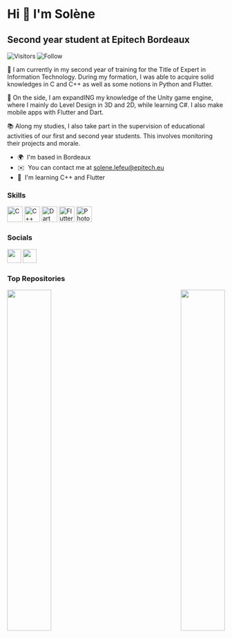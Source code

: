 Hi 👋 I'm Solène
=======================

Second year student at Epitech Bordeaux
---------------------------------------
![Visitors](https://visitor-badge.laobi.icu/badge?page_id=slefeu.slefeu)        ![Follow](https://img.shields.io/github/followers/slefeu?label=Follow&style=social)

💼 I am currently in my second year of training for the Title of Expert in Information Technology. During my formation, I was able to acquire solid knowledges in C and C++ as well as some notions in Python and Flutter.

👾 On the side, I am expandING my knowledge of the Unity game engine, where I mainly do Level Design in 3D and 2D, while learning C#. I also make mobile apps with Flutter and Dart. 

📚 Along my studies, I also take part in the supervision of educational activities of our first and second year students. This involves monitoring their projects and morale.

*   🌍  I'm based in Bordeaux
*   ✉️  You can contact me at [solene.lefeu@epitech.eu](mailto:solene.lefeu@epitech.eu)
*   🧠  I'm learning C++ and Flutter

### Skills
<p align="left">
                                <a href="https://docs.microsoft.com/en-us/cpp/?view=msvc-170" target="_blank" rel="noreferrer"><img src="https://raw.githubusercontent.com/danielcranney/readme-generator/main/public/icons/skills/c-colored.svg" width="36" height="36" alt="C" /></a>
                                <a href="https://docs.microsoft.com/en-us/cpp/?view=msvc-170" target="_blank" rel="noreferrer"><img src="https://raw.githubusercontent.com/danielcranney/readme-generator/main/public/icons/skills/cplusplus-colored.svg" width="36" height="36" alt="C++" /></a>
                                <a href="https://dart.dev/" target="_blank" rel="noreferrer"><img src="https://raw.githubusercontent.com/danielcranney/readme-generator/main/public/icons/skills/dart-colored.svg" width="36" height="36" alt="Dart" /></a>
                                <a href="https://flutter.dev/" target="_blank" rel="noreferrer"><img src="https://raw.githubusercontent.com/danielcranney/readme-generator/main/public/icons/skills/flutter-colored.svg" width="36" height="36" alt="Flutter" /></a>
                                <a href="https://www.adobe.com/uk/products/photoshop.html" target="_blank" rel="noreferrer"><img src="https://raw.githubusercontent.com/danielcranney/readme-generator/main/public/icons/skills/photoshop-colored.svg" width="36" height="36" alt="Photoshop" /></a>
                    </p>
                    

### Socials
<p align="left">
  <a href="https://www.github.com/slefeu" target="_blank" rel="noreferrer"><img src="https://raw.githubusercontent.com/danielcranney/readme-generator/main/public/icons/socials/github.svg" width="32" height="32" /></a> <a href="https://www.linkedin.com/in/solene-lefeu/" target="_blank" rel="noreferrer"><img src="https://raw.githubusercontent.com/danielcranney/readme-generator/main/public/icons/socials/linkedin.svg" width="32" height="32" /></a></p>

### <b>Top Repositories</b>

<div width="100%" align="center"><a href="https://github.com/slefeu/Arcade" align="left"><img align="left" width="45%" src="https://github-readme-stats.vercel.app/api/pin/?username=slefeu&repo=Arcade&title_color=0891b2&text_color=ffffff&icon_color=0891b2&bg_color=1c1917&hide_border=true&locale=en" /></a><a href="https://github.com/slefeu/Plazza" align="right"><img align="right" width="45%" src="https://github-readme-stats.vercel.app/api/pin/?username=slefeu&repo=Plazza&title_color=0891b2&text_color=ffffff&icon_color=0891b2&bg_color=1c1917&hide_border=true&locale=en" /></a></div><br /><br /><br /><br /><br /><br /><br />

